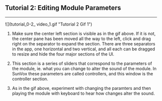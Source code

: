## Tutorial 2: Editing Module Parameters

---

  ![](tutorial_0-2_
    video_1.gif "Tutorial 2 Gif 1")


  1. Make sure the center left section is visible as in the gif above. If it is not, the center pane has been moved all the way to the left, click and drag right on the separator to expand the section. There are three separators in the app, one horizontal and two vertical, and all each can be dragged to resize and hide the four major sections of the UI.

  2. This section is a series of sliders that correspond to the parameters of the module, ie. what you can change to alter the sound of the module. In SunVox these parameters are called controllers, and this window is the controller section.

  3. As in the gif above, experiment with changing the paramters and then playing the module with keyboard to hear how changes alter the sound.
